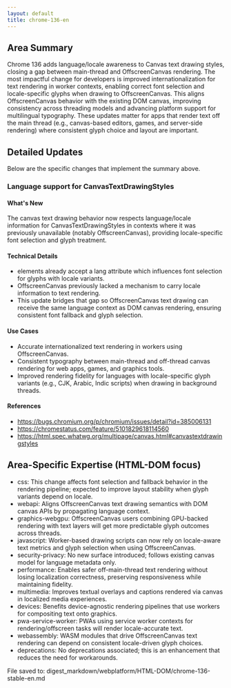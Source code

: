 ```yaml
---
layout: default
title: chrome-136-en
---
```


## Area Summary

Chrome 136 adds language/locale awareness to Canvas text drawing styles, closing a gap between main-thread <canvas> and OffscreenCanvas rendering. The most impactful change for developers is improved internationalization for text rendering in worker contexts, enabling correct font selection and locale-specific glyphs when drawing to OffscreenCanvas. This aligns OffscreenCanvas behavior with the existing DOM canvas, improving consistency across threading models and advancing platform support for multilingual typography. These updates matter for apps that render text off the main thread (e.g., canvas-based editors, games, and server-side rendering) where consistent glyph choice and layout are important.

## Detailed Updates

Below are the specific changes that implement the summary above.

### Language support for CanvasTextDrawingStyles

#### What's New
The canvas text drawing behavior now respects language/locale information for CanvasTextDrawingStyles in contexts where it was previously unavailable (notably OffscreenCanvas), providing locale-specific font selection and glyph treatment.

#### Technical Details
- <canvas> elements already accept a lang attribute which influences font selection for glyphs with locale variants.
- OffscreenCanvas previously lacked a mechanism to carry locale information to text rendering.
- This update bridges that gap so OffscreenCanvas text drawing can receive the same language context as DOM canvas rendering, ensuring consistent font fallback and glyph selection.

#### Use Cases
- Accurate internationalized text rendering in workers using OffscreenCanvas.
- Consistent typography between main-thread and off-thread canvas rendering for web apps, games, and graphics tools.
- Improved rendering fidelity for languages with locale-specific glyph variants (e.g., CJK, Arabic, Indic scripts) when drawing in background threads.

#### References
- https://bugs.chromium.org/p/chromium/issues/detail?id=385006131
- https://chromestatus.com/feature/5101829618114560
- https://html.spec.whatwg.org/multipage/canvas.html#canvastextdrawingstyles

## Area-Specific Expertise (HTML-DOM focus)

- css: This change affects font selection and fallback behavior in the rendering pipeline; expected to improve layout stability when glyph variants depend on locale.
- webapi: Aligns OffscreenCanvas text drawing semantics with DOM canvas APIs by propagating language context.
- graphics-webgpu: OffscreenCanvas users combining GPU-backed rendering with text layers will get more predictable glyph outcomes across threads.
- javascript: Worker-based drawing scripts can now rely on locale-aware text metrics and glyph selection when using OffscreenCanvas.
- security-privacy: No new surface introduced; follows existing canvas model for language metadata only.
- performance: Enables safer off-main-thread text rendering without losing localization correctness, preserving responsiveness while maintaining fidelity.
- multimedia: Improves textual overlays and captions rendered via canvas in localized media experiences.
- devices: Benefits device-agnostic rendering pipelines that use workers for compositing text onto graphics.
- pwa-service-worker: PWAs using service worker contexts for rendering/offscreen tasks will render locale-accurate text.
- webassembly: WASM modules that drive OffscreenCanvas text rendering can depend on consistent locale-driven glyph choices.
- deprecations: No deprecations associated; this is an enhancement that reduces the need for workarounds.

File saved to: digest_markdown/webplatform/HTML-DOM/chrome-136-stable-en.md
